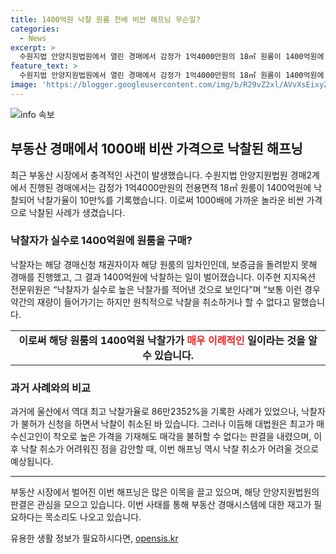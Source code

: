 ```yaml
---
title: 1400억원 낙찰 원룸 천배 비싼 해프닝 무슨일?
categories:
  - News
excerpt: >
  수원지법 안양지원법원에서 열린 경매에서 감정가 1억4000만원의 18㎡ 원룸이 1400억원에 낙찰되는 사건이 발생했다. 해당 가격은 낙찰가율 10만%를 기록하며 역대 최고가율을 기록했다. 낙찰자는 원룸의 임차인으로, 보증금 문제로 경매가 진행된 것으로 알려졌다. 이에 대한 법원 판결은 다음달 2일에 내려질 예정이다. 앞서 역대 최고 낙찰가율은 86만2352%였으며, 이에 관련된 대법원 판결으로 낙찰 취소가 어려워진 점이 포착되었다.
feature_text: >
  수원지법 안양지원법원에서 열린 경매에서 감정가 1억4000만원의 18㎡ 원룸이 1400억원에 낙찰되는 사건이 발생했다. 해당 가격은 낙찰가율 10만%를 기록하며 역대 최고가율을 기록했다. 낙찰자는 원룸의 임차인으로, 보증금 문제로 경매가 진행된 것으로 알려졌다. 이에 대한 법원 판결은 다음달 2일에 내려질 예정이다. 앞서 역대 최고 낙찰가율은 86만2352%였으며, 이에 관련된 대법원 판결으로 낙찰 취소가 어려워진 점이 포착되었다.
image: 'https://blogger.googleusercontent.com/img/b/R29vZ2xl/AVvXsEixyZcFfHzMRdzZMjFBmAUKJYCLCGyLL1o632UiGVXcaFdKo_bkvkuCioo0uUKlGfBVcT3P84aROyZIXSBEx3Aw5nCQ3pTgDom1WDC4m8eifvWiAmWEEVb4x6G_l8C0QH225ldMjyaFvpxGEBGNO37VmDTDMHGhJPq73UglMfDca1-0aw/s1600/blogspot.png'
---
```


<p><img src="https://blogger.googleusercontent.com/img/b/R29vZ2xl/AVvXsEixyZcFfHzMRdzZMjFBmAUKJYCLCGyLL1o632UiGVXcaFdKo_bkvkuCioo0uUKlGfBVcT3P84aROyZIXSBEx3Aw5nCQ3pTgDom1WDC4m8eifvWiAmWEEVb4x6G_l8C0QH225ldMjyaFvpxGEBGNO37VmDTDMHGhJPq73UglMfDca1-0aw/s1600/blogspot.png" alt="info 속보" /></p>

<h2 data-ke-size="size26">부동산 경매에서 1000배 비싼 가격으로 낙찰된 해프닝</h2>

<p data-ke-size="size16">최근 부동산 시장에서 충격적인 사건이 발생했습니다. 수원지법 안양지원법원 경매2계에서 진행된 경매에서는 감정가 1억4000만원의 전용면적 18㎡ 원룸이 1400억원에 낙찰되어 낙찰가율이 10만%를 기록했습니다. 이로써 1000배에 가까운 놀라운 비싼 가격으로 낙찰된 사례가 생겼습니다.</p>

<h3>낙찰자가 실수로 1400억원에 원룸을 구매?</h3>

<p data-ke-size="size16">낙찰자는 해당 경매신청 채권자이자 해당 원룸의 임차인인데, 보증금을 돌려받지 못해 경매를 진행했고, 그 결과 1400억원에 낙찰하는 일이 벌어졌습니다. 이주현 지지옥션 전문위원은 “낙찰자가 실수로 높은 낙찰가를 적어낸 것으로 보인다”며 “보통 이런 경우 약간의 재량이 들어가기는 하지만 원칙적으로 낙찰을 취소하거나 할 수 없다고 말했습니다.</p>

<table>
    <tr>
        <td style="text-align: center; height: 17px;"><b>이로써 해당 원룸의 1400억원 낙찰가가 <span style="color: #ee2323;">매우 이례적인</span> 일이라는 것을 알 수 있습니다.</b></td>
    </tr>
</table>

<h3>과거 사례와의 비교</h3>

<p data-ke-size="size16">과거에 울산에서 역대 최고 낙찰가율로 86만2352%을 기록한 사례가 있었으나, 낙찰자가 불허가 신청을 하면서 낙찰이 취소된 바 있습니다. 그러나 이듬해 대법원은 최고가 매수신고인이 착오로 높은 가격을 기재해도 매각을 불허할 수 없다는 판결을 내렸으며, 이후 낙찰 취소가 어려워진 점을 감안할 때, 이번 해프닝 역시 낙찰 취소가 어려울 것으로 예상됩니다.</p>

<hr>

<p data-ke-size="size16">부동산 시장에서 벌어진 이번 해프닝은 많은 이목을 끌고 있으며, 해당 안양지원법원의 판결은 관심을 모으고 있습니다. 이번 사태를 통해 부동산 경매시스템에 대한 재고가 필요하다는 목소리도 나오고 있습니다.</p>
유용한 생활 정보가 필요하시다면, <a href="https://opensis.kr" rel="dofollow">opensis.kr</a>


